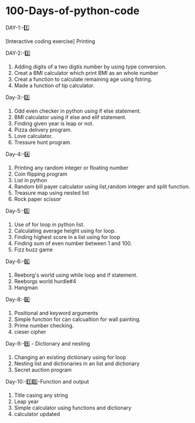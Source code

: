 # 100-Days-of-python-code

DAY-1:-1️⃣ 

[Interactive coding exercise] Printing
            
DAY-2:-2️⃣   

1. Adding digits of a two digtis number by using type conversion.    
2. Creat a BMI calculator which print BMI as an whole number 
3. Creat a function to calculate remaining age using fstring.
4. Made a function of tip calculator.

Day-3:-3️⃣

1. Odd even checker in python using if else statement.
2. BMI calculator using if else and elif statement.
3. Finding given year is leap or not.
4. Pizza delivery program.
5. Love calculator.
6. Tressure hunt program.

Day-4:-4️⃣
1. Printing any random integer or floating number
2. Coin flipping program
3. List in python
4. Random bill payer calculator using list,random integer and split function.
5. Treasure map using nested list   
6. Rock paper scissor

Day-5:-5️⃣
1. Use of for loop in python list.
2. Calculating average height using for loop.
3. Finding highest score in a list using for loop
4. Finding sum of even number between 1 and 100.
5. Fizz buzz game

Day-6:-6️⃣
1. Reeborg's world using while loop and if statement.
2. Reeborgs world hurdle#4
3. Hangman

Day-8:-8️⃣
1. Positional and  keyword arguments
2. Simple function for can calcualtion for wall painting.
3. Prime number checking.
4. cieser cipher

Day-9:-9️⃣ - Dictionary and nesting

1. Changing an existing dictionary using for loop 
2. Nesting list and dictionaries in an list and dictionary
3. Secret auction program

Day-10:-1️⃣0️⃣-Function and output

1. Title casing any string
2. Leap year
3. Simple calculator using functions and dictionary
4. calculator updated

